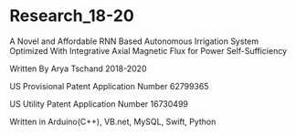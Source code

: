 # Research_18-20

A Novel and Affordable RNN Based Autonomous Irrigation System Optimized With Integrative Axial Magnetic Flux for Power Self-Sufficiency

Written By Arya Tschand 2018-2020

US Provisional Patent Application Number 62799365

US Utility Patent Application Number 16730499

Written in Arduino(C++), VB.net, MySQL, Swift, Python
